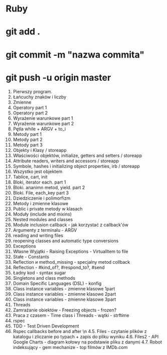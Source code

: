 # Ruby
# git add .
# git commit -m "nazwa commita"
# git push -u origin master

1. Pierwszy program.
2. Łańcuchy znaków i liczby
3. Zmienne
4. Operatory part 1
5. Operatory part 2
6. Wyrażenie warunkowe part 1
7. Wyrażenie warunkowe part 2
8. Pętla while + ARGV + to_i
9. Metody part 1
10. Metody part 2
11. Metody part 3
12. Objekty i Klasy / storeapp
13. Właściwości objektów, initialize, getters and setters / storeapp
14. Attribute readers, writers and accessors / storeapp
15. Symbole, hashes i initializing object properties, irb / storeapp
16. Wszystko jest objektem
17. Tablice, cart, init
18. Bloki, iterator each. part 1
19. Bloki. ananimn metod, yield. part 2 
20. Bloki. File, each_key part 3
21. Dziedziczenie i polimorfizm
22. Metody i zmienne klasowe
23. Public i private metody w klasach
24. Moduły (include and mixins)
25. Nested modules and classes
26. Module inclusion callback - jak korzystać z callback'ów
27. Argumenty z terminalu - ARGV
28. reading and writing files
29. reopening classes and automatic type conversions
30. Exceptions
31. Własne Wyjątki - Raising Exceptions - VirtualItem to file 
32. Stałe - Constants
33. Reflection и method_missing - specjalny metod collback
34. Reflection - #kind_of?, #respond_to?, #send
35. Ładny kod - syntax sugar
36. Singletons and class methods 
37. Domain Specific Languages (DSL) - konfig
38. Class instance variables - zmienne klasowe 1part
38. Class instance variables - zmienne klasowe 2part
38. Class instance variables - zmienne klasowe 3part
39. Threads
40. Zamrażanie obiektów - Freezing objects - frozen?
41. Praca z czasem - Time class i Threads - wątki - strftime
42. rspec 
43. TDD - Test Driven Development
44. Rspec callbacks before and after \n
4.5. Files - czytanie plików z katalogu i zliczanie po typach + zapis do pliku wyniku 
4.6. Files2 - API Google Charts - diagram kołowy na podstawie pliku z danymi
4.7. Robot indeksujący - gem mechanize - top filmów z IMDb.com

